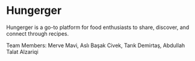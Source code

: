 # Hungerger
Hungerger is a go-to platform for food enthusiasts to share, discover, and connect through recipes. 

Team Members:
Merve Mavi,
Aslı Başak Civek,
Tarık Demirtaş,
Abdullah Talat Alzariqi
